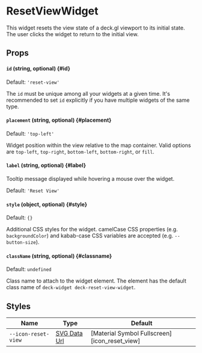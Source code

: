 # ResetViewWidget

This widget resets the view state of a deck.gl viewport to its initial state. The user clicks the widget to return to the initial view.

## Props

#### `id` (string, optional) {#id}

Default: `'reset-view'`

The `id` must be unique among all your widgets at a given time. It's recommended to set `id` explicitly if you have multiple widgets of the same type.

#### `placement` (string, optional) {#placement}

Default: `'top-left'`

Widget position within the view relative to the map container. Valid options are `top-left`, `top-right`, `bottom-left`, `bottom-right`, or `fill`.

#### `label` (string, optional) {#label}

Tooltip message displayed while hovering a mouse over the widget.

Default: `'Reset View'`

#### `style` (object, optional) {#style}

Default: `{}`

Additional CSS styles for the widget. camelCase CSS properties (e.g. `backgroundColor`) and kabab-case CSS variables are accepted (e.g. `--button-size`).

#### `className` (string, optional) {#classname}

Default: `undefined`

Class name to attach to the widget element. The element has the default class name of `deck-widget deck-reset-view-widget`.

## Styles

| Name                | Type                     | Default                                       |
| ------------------- | ------------------------ | --------------------------------------------- |
| `--icon-reset-view` | [SVG Data Url][data_url] | [Material Symbol Fullscreen][icon_reset_view] |

[data_url]: https://developer.mozilla.org/en-US/docs/Web/CSS/url#using_a_data_url
[icon_reset_view_url]: https://fonts.google.com/icons
